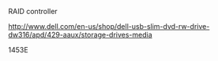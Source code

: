 RAID controller 

http://www.dell.com/en-us/shop/dell-usb-slim-dvd-rw-drive-dw316/apd/429-aaux/storage-drives-media

1453E


